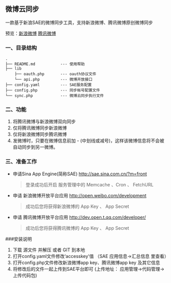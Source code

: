 ## 微博云同步

一款基于新浪SAE的微博同步工具，支持新浪微博、腾讯微博原创微博同步

预览：[新浪微博](http://weibo.com/nipao)
	  [腾讯微博](http://t.qq.com/xiangjianfeng)

### 一、目录结构    
    .
    ├── README.md           --- 使用帮助
    ├── lib              
		├── oauth.php       --- oauth协议文件   
		└── api.php    		--- 微博开放接口    	
    ├── config.yaml         --- SAE服务配置
    ├── config.php         	--- 同步帐号配置文件
    └── sync.php            --- 微博云同步执行文件


### 二、功能
1. 将腾讯微博与新浪微博双向同步
2. 仅将腾讯微博同步新浪微博
3. 仅将新浪微博同步腾讯微博
4. 发微博时，只要在微博信息前加 - (中划线或减号)，这样该微博信息将不会被自动同步到另一微博。

### 三、准备工作
* 申请Sina App Engine(简称SAE) http://sae.sina.com.cn/?m=front  
	> 登录成功后开启 服务管理中的 Memcache 、Cron 、 FetchURL  
* 申请 新浪微博开放平台应用 http://open.weibo.com/development  
	> 成功后您将获得新浪微博的 App Key 、 App Secret  
* 申请 腾讯微博开放平台应用 http://dev.open.t.qq.com/developer/  
	> 成功后您将获得腾讯微博的 App Key 、 App Secret   

###安装说明
1. 下载 源文件 并解压 或者 GIT 到本地
2. 打开config.yaml文件修改‘accesskey’值 （SAE 应用信息->汇总信息 里查看）
3. 打开config.php文件修改新浪微博app key、腾讯微博app key 及其它信息
4. 将修改后的文件一起上传到SAE平台即可 (上传地址： 应用管理->代码管理->上传代码包)